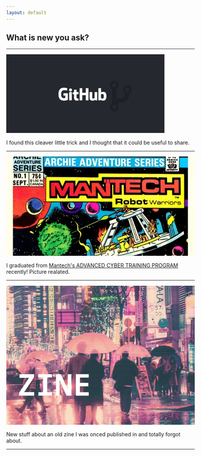 ```yaml
---
layout: default
---
```

## What is new you ask?
* * *

[![git](assets\images\img\git.jpg)](\git_trick) 

I found this cleaver little trick and I thought that it could be useful to share.


* * *

[![mantech](assets\images\img\mantech1.jpg)](\awards) 


I graduated from [Mantech's ADVANCED CYBER TRAINING PROGRAM](https://www.mantech.com/advanced-cyber-training-program) recently! Picture realated.

* * * 

[![zine](assets\images\img\lain.JPG)](\projects) 


New stuff about an old zine I was onced published in and totally forgot about.


* * * 